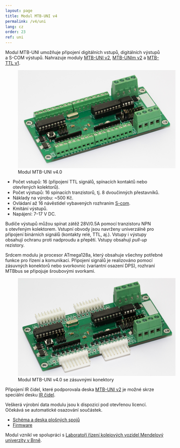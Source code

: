 ```yaml
---
layout: page
title: Modul MTB-UNI v4
permalink: /v4/uni
lang: cz
order: 23
ref: uni
---
```


Modul MTB-UNI umožňuje připojení digitálních vstupů, digitálních výstupů
a S-COM výstupů. Nahrazuje moduly [MTB-UNI v2](/v2/uni), [MTB-UNIm v2](/v2/unim)
a [MTB-TTL v1](/v2/ttl).

<figure>
<img src="/assets/img/mtb4/uni-v40-screw-all.jpg" alt="Modul MTB-UNI v4.0" style="max-width: 500px" />
<figcaption>Modul MTB-UNI v4.0</figcaption>
</figure>

 * Počet vstupů: 16 (připojení TTL signálů, spínacích kontaktů nebo otevřených kolektorů).
 * Počet výstupů: 16 spínacích tranzistorů, tj. 8 dvoučinných přestavníků.
 * Náklady na výrobu: ~500 Kč.
 * Ovládaní až 16 návěstidel vybavených rozhraním
   [S-com](https://www.mtb-model.com/elektro/s-com.htm).
 * Kmitání výstupů.
 * Napájení: 7–17 V DC.

Budiče výstupů můžou spínat zátěž 28V/0.5A pomocí tranzistoru NPN
s otevřeným kolektorem. Vstupní obvody jsou navrženy univerzálně pro připojení
binárních signálů (kontakty relé, TTL, aj.). Vstupy i výstupy obsahují ochranu
proti nadproudu a přepětí. Vstupy obsahují *pull-up* rezistory.

Srdcem modulu je procesor ATmega128a, který obsahuje všechny potřebné funkce
pro řízení a komunikaci. Připojení signálů je realizováno pomocí zásuvných
konektorů nebo svorkovnic (variantní osazení DPS), rozhraní MTBbus se připojuje
šroubovými svorkami.

<figure>
<img src="/assets/img/mtb4/uni-v40-psh-all.jpg" alt="Modul MTB-UNI v4.0" style="max-width: 500px" />
<figcaption>Modul MTB-UNI v4.0 se zásuvnými konektory</figcaption>
</figure>

Připojení IR čidel, které podporovala deska [MTB-UNI v2](/v2/uni) je možné
skrze speciální desku [IR čidel](/irdet).

Veškerá výrobní data modulu jsou k dispozici pod otevřenou licencí. Očekává se
automatické osazování součástek.

 * [Schéma a deska plošných spojů](https://github.com/kmzbrnoI/mtb-uni-4-ele)
 * [Firmware](https://github.com/kmzbrnoI/mtb-uni-4-fw)

Modul vznikl ve spolupráci s [Laboratoří řízení kolejových vozidel Mendelový
univerzity v Brně](https://lrkv.pef.mendelu.cz/).
